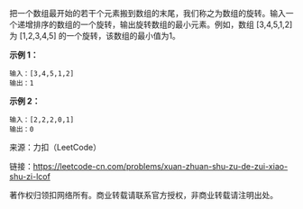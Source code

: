 把一个数组最开始的若干个元素搬到数组的末尾，我们称之为数组的旋转。输入一个递增排序的数组的一个旋转，输出旋转数组的最小元素。例如，数组 [3,4,5,1,2] 为 [1,2,3,4,5] 的一个旋转，该数组的最小值为1。  

**示例 1：**

```
输入：[3,4,5,1,2]
输出：1
```

**示例 2：**

```
输入：[2,2,2,0,1]
输出：0
```

来源：力扣（LeetCode）



链接：https://leetcode-cn.com/problems/xuan-zhuan-shu-zu-de-zui-xiao-shu-zi-lcof



著作权归领扣网络所有。商业转载请联系官方授权，非商业转载请注明出处。